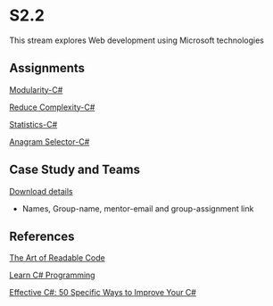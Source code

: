 # S2.2

This stream explores Web development using Microsoft technologies

## Assignments

[Modularity-C#](https://classroom.github.com/a/cli4drRf)

[Reduce Complexity-C#](https://classroom.github.com/a/vvEyX_15)

[Statistics-C#](https://classroom.github.com/a/9whQD2Fp)

[Anagram Selector-C#](https://classroom.github.com/a/9TJDIBdy)

## Case Study and Teams

[Download details](case-teams/S22-case-groups.pdf)
- Names, Group-name, mentor-email and group-assignment link

## References

[The Art of Readable Code](https://learning.oreilly.com/library/view/the-art-of/9781449318482/)

[Learn C# Programming](https://learning.oreilly.com/library/view/learn-c-programming/9781789805864/)

[Effective C#: 50 Specific Ways to Improve Your C#](https://learning.oreilly.com/library/view/effective-c-50/9780134579290/)
